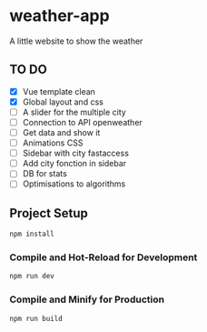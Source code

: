 # weather-app

A little website to show the weather

## TO DO

- [X] Vue template clean
- [X] Global layout and css
- [ ] A slider for the multiple city
- [ ] Connection to API openweather
- [ ] Get data and show it
- [ ] Animations CSS
- [ ] Sidebar with city fastaccess
- [ ] Add city fonction in sidebar
- [ ] DB for stats 
- [ ] Optimisations to algorithms

## Project Setup

```sh
npm install
```

### Compile and Hot-Reload for Development

```sh
npm run dev
```

### Compile and Minify for Production

```sh
npm run build
```

